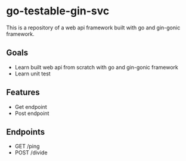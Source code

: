 # go-testable-gin-svc

This is a repository of a web api framework built with go and gin-gonic framework.

## Goals
- Learn built web api from scratch with go and gin-gonic framework
- Learn unit test

## Features
- Get endpoint
- Post endpoint

## Endpoints
- GET /ping
- POST /divide